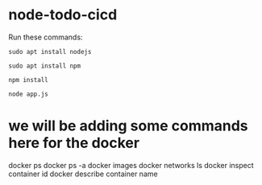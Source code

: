 # node-todo-cicd

Run these commands:


`sudo apt install nodejs`


`sudo apt install npm`


`npm install`

`node app.js`

# we will be adding some commands here for the docker

docker ps
docker ps -a
docker images
docker networks ls
docker inspect container id
docker describe container name 
